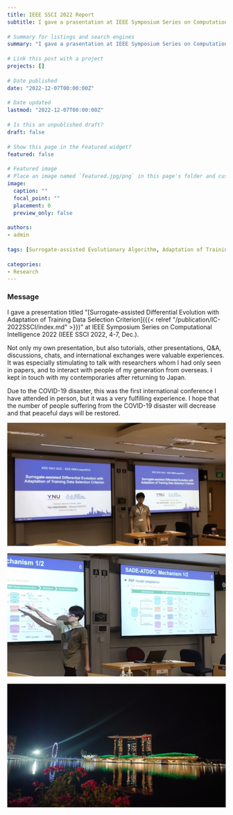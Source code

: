 ```yaml
---
title: IEEE SSCI 2022 Report
subtitle: I gave a prasentation at IEEE Symposium Series on Computational Intelligence 2022 (IEEE SSCI 2022, 4-7, Dec.).

# Summary for listings and search engines
summary: "I gave a prasentation at IEEE Symposium Series on Computational Intelligence 2022 (IEEE SSCI 2022, 4-7, Dec.). Thank you to all those who helped make this event possible."

# Link this post with a project
projects: []

# Date published
date: "2022-12-07T00:00:00Z"

# Date updated
lastmod: "2022-12-07T00:00:00Z"

# Is this an unpublished draft?
draft: false

# Show this page in the Featured widget?
featured: false

# Featured image
# Place an image named `featured.jpg/png` in this page's folder and customize its options here.
image:
  caption: ""
  focal_point: ""
  placement: 0
  preview_only: false

authors:
- admin

tags: [Surrogate-assisted Evolutionary Algorithm, Adaptation of Training Data Selection Criterion, Radial Basis Function Network, Differential Evolution]

categories:
- Research
---
```


### Message

I gave a presentation titled \"[Surrogate-assisted Differential Evolution with Adaptation of Training Data Selection Criterion]({{< relref "/publication/IC-2022SSCI/index.md" >}})\" at IEEE Symposium Series on Computational Intelligence 2022 (IEEE SSCI 2022, 4-7, Dec.).

Not only my own presentation, but also tutorials, other presentations, Q&A, discussions, chats, and international exchanges were valuable experiences. It was especially stimulating to talk with researchers whom I had only seen in papers, and to interact with people of my generation from overseas. I kept in touch with my contemporaries after returning to Japan.

Due to the COVID-19 disaster, this was the first international conference I have attended in person, but it was a very fulfilling experience. I hope that the number of people suffering from the COVID-19 disaster will decrease and that peaceful days will be restored.

![photo1](1.jpg)

![photo2](2.jpg)

![photo3](3.jpg)